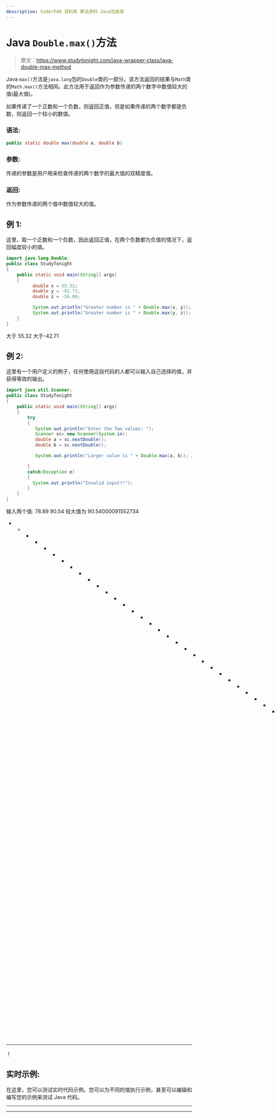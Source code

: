 ```yaml
---
description: CoderFAN 资料库 算法资料 Java包装类
---
```


# Java `Double.max()`方法

> 原文：<https://www.studytonight.com/java-wrapper-class/java-double-max-method>

Java `max()`方法是`java.lang`包的`Double`类的一部分。该方法返回的结果与`Math`类的`Math.max()`方法相同。此方法用于返回作为参数传递的两个数字中数值较大的值(最大值)。

如果传递了一个正数和一个负数，则返回正值，但是如果传递的两个数字都是负数，则返回一个较小的数值。

### 语法:

```java
public static double max(double a, double b) 
```

### 参数:

传递的参数是用户用来检查传递的两个数字的最大值的双精度值。

### 返回:

作为参数传递的两个值中数值较大的值。

## 例 1:

这里，取一个正数和一个负数，因此返回正值，在两个负数都为负值的情况下，返回幅度较小的值。

```java
import java.lang.Double;
public class StudyTonight 
{  
    public static void main(String[] args) 
    {            
          double x = 55.32;  
          double y = -42.71;
          double z = -56.89;

          System.out.println("Greater number is " + Double.max(x, y));  // print the larger number between x and y 
          System.out.println("Greater number is " + Double.max(y, z));  // print the larger number between y and z
    }  
}
```

大于 55.32
大于-42.71

## 例 2:

这里有一个用户定义的例子，任何使用这段代码的人都可以输入自己选择的值，并获得等效的输出。

```java
import java.util.Scanner; 
public class StudyTonight
{  
    public static void main(String[] args) 
    {  
        try
        {
           System.out.println("Enter the Two values: ");  
           Scanner sc= new Scanner(System.in);  
           double a = sc.nextDouble();  
           double b = sc.nextDouble();                         

           System.out.println("Larger value is " + Double.max(a, b)); //Print the larger number between a and b 

        }
        catch(Exception e)
        {
          System.out.println("Invalid input!!");
        }         
    }  
} 
```

输入两个值:
78.89 90.54
较大值为 90.54000091552734
* * * * * * * * * * * * * * * * * * * * * * * * * * * * * * * * * * * * * * * T4】输入两个值:
844.89 -6755.8
较大值为 844.8900146484375
* * * * * * * * * * * * * * * * * * * * * * * * * * * * * * * * * * * * * * * * * * * * * * * * * * * * * * * * * * * * * * * * * * * * * * *
！

## 实时示例:

在这里，您可以测试实时代码示例。您可以为不同的值执行示例，甚至可以编辑和编写您的示例来测试 Java 代码。

* * *

* * *